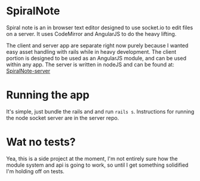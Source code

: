 # SpiralNote

Spiral note is an in browser text editor designed to use socket.io to edit files
on a server. It uses CodeMirror and AngularJS to do the heavy lifting.

The client and server app are separate right now purely because I wanted easy asset
handling with rails while in heavy development. The client portion is designed to
be used as an AngularJS module, and can be used within any app. The server is written
in nodeJS and can be found at: [SpiralNote-server](https://github.com/renz45/SpiralNote-server)

# Running the app
It's simple, just bundle the rails and and run `rails s`. Instructions for running
the node socket server are in the server repo.


# Wat no tests?
Yea, this is a side project at the moment, I'm not entirely sure how the module
system and api is going to work, so until I get something solidified I'm holding
off on tests.
